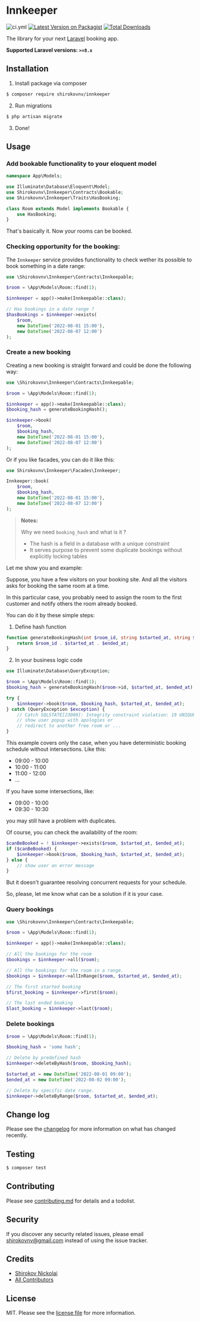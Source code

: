 # Innkeeper

![ci.yml][link-ci]
[![Latest Version on Packagist][ico-version]][link-packagist]
[![Total Downloads][ico-downloads]][link-downloads]

The library for your next [Laravel](https://laravel.com/) booking app.

**Supported Laravel versions: `>=8.x`**

## Installation

1. Install package via composer

``` bash
$ composer require shirokovnv/innkeeper
```

2. Run migrations

```bash
$ php artisan migrate
```

3. Done!

## Usage

### Add bookable functionality to your eloquent model

```php
namespace App\Models;

use Illuminate\Database\Eloquent\Model;
use Shirokovnv\Innkeeper\Contracts\Bookable;
use Shirokovnv\Innkeeper\Traits\HasBooking;

class Room extends Model implements Bookable {
    use HasBooking;
}
```

That's basically it. Now your rooms can be booked.

### Checking opportunity for the booking:

The `Innkeeper` service provides functionality to check wether its possible to book something in a date range:

```php
use \Shirokovnv\Innkeeper\Contracts\Innkeepable;

$room = \App\Models\Room::find(1);

$innkeeper = app()->make(Innkeepable::class);

// Has bookings in a date range ?
$hasBookings = $innkeeper->exists(
    $room,
    new DateTime('2022-08-01 15:00'), 
    new DateTime('2022-08-07 12:00')
);
```

### Create a new booking

Creating a new booking is straight forward and could be done the following way:

```php
use \Shirokovnv\Innkeeper\Contracts\Innkeepable;

$room = \App\Models\Room::find(1);

$innkeeper = app()->make(Innkeepable::class);
$booking_hash = generateBookingHash();

$innkeeper->book(
    $room, 
    $booking_hash, 
    new DateTime('2022-08-01 15:00'), 
    new DateTime('2022-08-07 12:00')
);
```

Or if you like facades, you can do it like this:

```php
use Shirokovnv\Innkeeper\Facades\Innkeeper;

Innkeeper::book(
    $room, 
    $booking_hash, 
    new DateTime('2022-08-01 15:00'), 
    new DateTime('2022-08-07 12:00')
);
```

> **Notes:** 
> 
> Why we need `booking_hash` and what is it ?
> - The hash is a field in a database with a unique constraint
> - It serves purpose to prevent some duplicate bookings without explicitly locking tables

Let me show you and example:

Suppose, you have a few visitors on your booking site. 
And all the visitors asks for booking the same room at a time.

In this particular case, you probably need to assign the room to the 
first customer and notify others the room already booked.

You can do it by these simple steps:

1. Define hash function 

```php
function generateBookingHash(int $room_id, string $started_at, string $ended_at) {
    return $room_id . $started_at . $ended_at;
}
```

2. In your business logic code

```php
use Illuminate\Database\QueryException;

$room = \App\Models\Room::find(1);
$booking_hash = generateBookingHash($room->id, $started_at, $ended_at);

try {
    $innkeeper->book($room, $booking_hash, $started_at, $ended_at);
} catch (QueryException $exception) {
    // Catch SQLSTATE[23000]: Integrity constraint violation: 19 UNIQUE constraint failed: bookings.hash
    // show user popup with apologies or
    // redirect to another free room or ...
}
```

This example covers only the case, when you have deterministic booking schedule without intersections.
Like this:

- 09:00 - 10:00
- 10:00 - 11:00
- 11:00 - 12:00
- ...

If you have some intersections, like:

- 09:00 - 10:00
- 09:30 - 10:30

you may still have a problem with duplicates.

Of course, you can check the availability of the room: 

```php
$canBeBooked = ! $innkeeper->exists($room, $started_at, $ended_at);
if ($canBeBooked) {
    $innkeeper->book($room, $booking_hash, $started_at, $ended_at);
} else {
    // show user an error message
}
```

But it doesn't guarantee resolving concurrent requests for your schedule.

So, please, let me know what can be a solution if it is your case.

### Query bookings

```php
use \Shirokovnv\Innkeeper\Contracts\Innkeepable;

$room = \App\Models\Room::find(1);

$innkeeper = app()->make(Innkeepable::class);

// All the bookings for the room
$bookings = $innkeeper->all($room);

// All the bookings for the room in a range.
$bookings = $innkeeper->allInRange($room, $started_at, $ended_at);

// The first started booking
$first_booking = $innkeeper->first($room);

// The last ended booking
$last_booking = $innkeeper->last($room);
```

### Delete bookings

```php
$room = \App\Models\Room::find(1);

$booking_hash = 'some hash';

// Delete by predefined hash
$innkeeper->deleteByHash($room, $booking_hash);

$started_at = new DateTime('2022-08-01 09:00');
$ended_at = new DateTime('2022-08-02 09:00');

// Delete by specific date range.
$innkeeper->deleteByRange($room, $started_at, $ended_at);
```

## Change log

Please see the [changelog](changelog.md) for more information on what has changed recently.

## Testing

``` bash
$ composer test
```

## Contributing

Please see [contributing.md](contributing.md) for details and a todolist.

## Security

If you discover any security related issues, please email shirokovnv@gmail.com instead of using the issue tracker.

## Credits

- [Shirokov Nickolai][link-author]
- [All Contributors][link-contributors]

## License

MIT. Please see the [license file](license.md) for more information.

[ico-version]: https://img.shields.io/packagist/v/shirokovnv/innkeeper.svg?style=flat-square
[ico-downloads]: https://img.shields.io/packagist/dt/shirokovnv/innkeeper.svg?style=flat-square

[link-ci]: https://github.com/shirokovnv/innkeeper/actions/workflows/ci.yml/badge.svg
[link-packagist]: https://packagist.org/packages/shirokovnv/innkeeper
[link-downloads]: https://packagist.org/packages/shirokovnv/innkeeper
[link-author]: https://github.com/shirokovnv
[link-contributors]: ../../contributors
